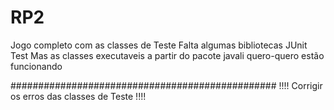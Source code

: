 # RP2
Jogo completo com as classes de Teste Falta algumas bibliotecas
JUnit Test
Mas as classes executaveis a partir do pacote javali quero-quero estão funcionando

################################################
!!!! Corrigir os erros das classes de Teste !!!!
